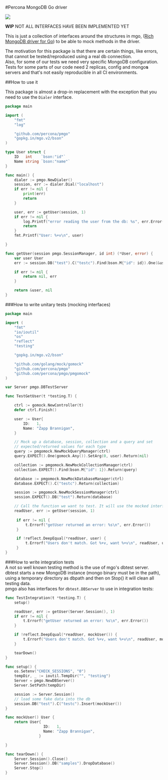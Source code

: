 #Percona MongoDB Go driver

[![](https://godoc.org/github.com/percona/toolkit-go/pmgo?status.svg)](https://godoc.org/github.com/percona/toolkit-go/pmgo)

**WIP** NOT ALL INTERFACES HAVE BEEN IMPLEMENTED YET  

This is just a collection of interfaces around the structures in mgo, ([Rich MongoDB driver for Go](https://labix.org/mgo)) to be able to mock methods in the driver.  

The motivation for this package is that there are certain things, like errors, that cannot be tested/reproduced using a real db connection.  
Also, for some of our tests we need very specific MongoDB configuration. Tests for some parts of our code need 2 replicas, config and mongo**s** servers and that's not easily reproducible in all CI environments.

##How to use it

This package is almost a drop-in replacement with the exception that you need to use the `Dialer` interface.

```go
package main

import (
    "fmt"
    "log"

    "github.com/percona/pmgo"
    "gopkg.in/mgo.v2/bson"
)

type User struct {
    ID   int    `bson:"id"`
    Name string `bson:"name"`
}

func main() {
    dialer := pmgo.NewDialer()
    session, err := dialer.Dial("localhost")
    if err != nil {
        print(err)
        return
    }

    user, err := getUser(session, 1)
    if err != nil {
        log.Printf("error reading the user from the db: %s", err.Error())
        return
    }
    fmt.Printf("User: %+v\n", user)

}

func getUser(session pmgo.SessionManager, id int) (*User, error) {
    var user User
    err := session.DB("test").C("testc").Find(bson.M{"id": id}).One(&user)

    if err != nil {
        return nil, err
    }

    return &user, nil
}
```

###How to write unitary tests (mocking interfaces)

```go
package main

import (
    "fmt"
    "io/ioutil"
    "os"
    "reflect"
    "testing"

    "gopkg.in/mgo.v2/bson"

    "github.com/golang/mock/gomock"
    "github.com/percona/pmgo"
    "github.com/percona/pmgo/pmgomock"
)

var Server pmgo.DBTestServer

func TestGetUser(t *testing.T) {

    ctrl := gomock.NewController(t)
    defer ctrl.Finish()

    user := User{
        ID:   1,
        Name: "Zapp Brannigan",
    }

    // Mock up a database, session, collection and a query and set
    // expected/returned values for each type
    query := pmgomock.NewMockQueryManager(ctrl)
    query.EXPECT().One(gomock.Any()).SetArg(0, user).Return(nil)

    collection := pmgomock.NewMockCollectionManager(ctrl)
    collection.EXPECT().Find(bson.M{"id": 1}).Return(query)

    database := pmgomock.NewMockDatabaseManager(ctrl)
    database.EXPECT().C("testc").Return(collection)

    session := pmgomock.NewMockSessionManager(ctrl)
    session.EXPECT().DB("test").Return(database)

    // Call the function we want to test. It will use the mocked interfaces
    readUser, err := getUser(session, 1)
   
     if err != nil {
         t.Errorf("getUser returned an error: %s\n", err.Error())
     }

     if !reflect.DeepEqual(*readUser, user) {
         t.Errorf("Users don't match. Got %+v, want %+v\n", readUser, user)
     }
}
```
  
###How to write integration tests  
A not so well known testing method is the use of mgo's dbtest server.  
dbtest starts a new MongoDB instance (mongo binary must be in the path), using a temporary directory as dbpath 
and then on Stop() it will clean all testing data.  
pmgo also has interfaces for `dbtest.DBServer` to use in integration tests:  

```go
func TestIntegration(t *testing.T) {
    setup()

    readUser, err := getUser(Server.Session(), 1)
    if err != nil {
        t.Errorf("getUser returned an error: %s\n", err.Error())
    }

    if !reflect.DeepEqual(*readUser, mockUser()) {
        t.Errorf("Users don't match. Got %+v, want %+v\n", readUser, mockUser())
    }

    tearDown()
}

func setup() {
    os.Setenv("CHECK_SESSIONS", "0")
    tempDir, _ := ioutil.TempDir("", "testing")
    Server = pmgo.NewDBServer()
    Server.SetPath(tempDir)

    session := Server.Session()
    // load some fake data into the db
    session.DB("test").C("testc").Insert(mockUser())
}

func mockUser() User {
    return User{
                 ID:   1,
                 Name: "Zapp Brannigan",
               }

}

func tearDown() {
    Server.Session().Close()
    Server.Session().DB("samples").DropDatabase()
    Server.Stop()
}
```
